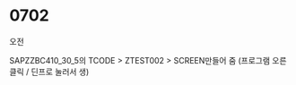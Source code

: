 # 0702

오전



SAPZZBC410\_30\_5의 TCODE &gt; ZTEST002 &gt; SCREEN만들어 줌  \(프로그램 오른 클릭 / 딘프로 눌러서 생\)






